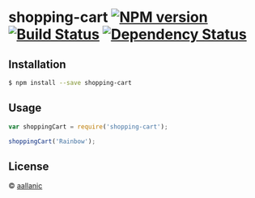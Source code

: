 # shopping-cart [![NPM version][npm-image]][npm-url] [![Build Status][travis-image]][travis-url] [![Dependency Status][daviddm-image]][daviddm-url]
> 

## Installation

```sh
$ npm install --save shopping-cart
```

## Usage

```js
var shoppingCart = require('shopping-cart');

shoppingCart('Rainbow');
```
## License

 © [aallanic]()


[npm-image]: https://badge.fury.io/js/shopping-cart.svg
[npm-url]: https://npmjs.org/package/shopping-cart
[travis-image]: https://travis-ci.org/aallanic/shopping-cart.svg?branch=master
[travis-url]: https://travis-ci.org/aallanic/shopping-cart
[daviddm-image]: https://david-dm.org/aallanic/shopping-cart.svg?theme=shields.io
[daviddm-url]: https://david-dm.org/aallanic/shopping-cart
